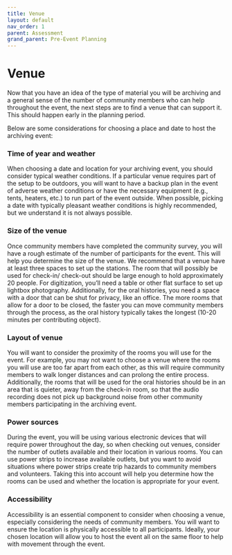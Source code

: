 ```yaml
---
title: Venue
layout: default
nav_order: 1
parent: Assessment
grand_parent: Pre-Event Planning
---
```


# Venue

Now that you have an idea of the type of material you will be archiving and a general sense of the number of community members who can help throughout the event, the next steps are to find a venue that can support it. 
This should happen early in the planning period. 

Below are some considerations for choosing a place and date to host the archiving event:   


### Time of year and weather

When choosing a date and location for your archiving event, you should consider typical weather conditions. If a particular venue requires part of the setup to be outdoors, you will want to have a backup plan in the event of adverse weather conditions or have the necessary equipment (e.g., tents, heaters, etc.) to run part of the event outside. When possible, picking a date with typically pleasant weather conditions is highly recommended, but we understand it is not always possible. 


### Size of the venue 
Once community members have completed the community survey, you will have a rough estimate of the number of participants for the event. This will help you determine the size of the venue. We recommend that a venue have at least three spaces to set up the stations. The room that will possibly be used for check-in/ check-out should be large enough to hold approximately 20 people. For digitization, you’ll need a table or other flat surface to set up lightbox photography. Additionally, for the oral histories, you need a space with a door that can be shut for privacy, like an office. The more rooms that allow for a door to be closed, the faster you can move community members through the process, as the oral history typically takes the longest (10-20 minutes per contributing object). 


### Layout of venue 
You will want to consider the proximity of the rooms you will use for the event. For example, you may not want to choose a venue where the rooms you will use are too far apart from each other, as this will require community members to walk longer distances and can prolong the entire process. Additionally, the rooms that will be used for the oral histories should be in an area that is quieter, away from the check-in room, so that the audio recording does not pick up background noise from other community members participating in the archiving event. 


### Power sources 
During the event, you will be using various electronic devices that will require power throughout the day, so when checking out venues, consider the number of outlets available and their location in various rooms. You can use power strips to increase available outlets, but you want to avoid situations where power strips create trip hazards to community members and volunteers. Taking this into account will help you determine how the rooms can be used and whether the location is appropriate for your event. 


### Accessibility 
Accessibility is an essential component to consider when choosing a venue, especially considering the needs of community members. You will want to ensure the location is physically accessible to all participants. 
Ideally, your chosen location will allow you to host the event all on the same floor to help with movement through the event. 
